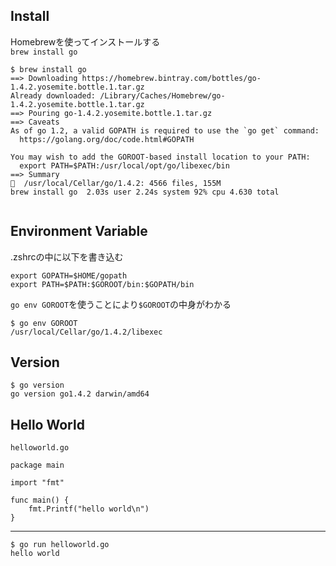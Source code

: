 ## Install

Homebrewを使ってインストールする  
`brew install go`

```
$ brew install go
==> Downloading https://homebrew.bintray.com/bottles/go-1.4.2.yosemite.bottle.1.tar.gz
Already downloaded: /Library/Caches/Homebrew/go-1.4.2.yosemite.bottle.1.tar.gz
==> Pouring go-1.4.2.yosemite.bottle.1.tar.gz
==> Caveats
As of go 1.2, a valid GOPATH is required to use the `go get` command:
  https://golang.org/doc/code.html#GOPATH

You may wish to add the GOROOT-based install location to your PATH:
  export PATH=$PATH:/usr/local/opt/go/libexec/bin
==> Summary
🍺  /usr/local/Cellar/go/1.4.2: 4566 files, 155M
brew install go  2.03s user 2.24s system 92% cpu 4.630 total


```

## Environment Variable
.zshrcの中に以下を書き込む
```
export GOPATH=$HOME/gopath
export PATH=$PATH:$GOROOT/bin:$GOPATH/bin

```
`go env GOROOT`を使うことにより`$GOROOT`の中身がわかる
```
$ go env GOROOT                                                                                                                                             /usr/local/Cellar/go/1.4.2/libexec
```

## Version

```
$ go version
go version go1.4.2 darwin/amd64
```

## Hello World

`helloworld.go`
```
package main

import "fmt"

func main() {
    fmt.Printf("hello world\n")
}
```

---

```
$ go run helloworld.go
hello world
```
